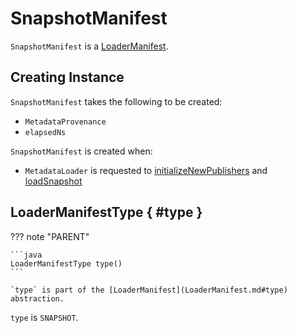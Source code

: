 # SnapshotManifest

`SnapshotManifest` is a [LoaderManifest](LoaderManifest.md).

## Creating Instance

`SnapshotManifest` takes the following to be created:

* <span id="provenance"> `MetadataProvenance`
* <span id="elapsedNs"> `elapsedNs`

`SnapshotManifest` is created when:

* `MetadataLoader` is requested to [initializeNewPublishers](MetadataLoader.md#initializeNewPublishers) and [loadSnapshot](MetadataLoader.md#loadSnapshot)

## LoaderManifestType { #type }

??? note "PARENT"

    ```java
    LoaderManifestType type()
    ```

    `type` is part of the [LoaderManifest](LoaderManifest.md#type) abstraction.

`type` is `SNAPSHOT`.
